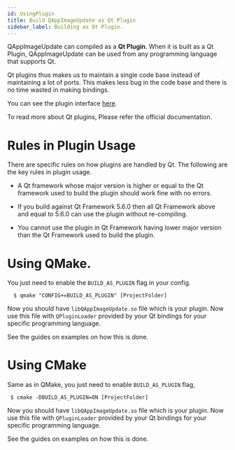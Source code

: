 ```yaml
---
id: UsingPlugin
title: Build QAppImageUpdate as Qt Plugin
sidebar_label: Building as Qt Plugin.
---
```


QAppImageUpdate can compiled as a **Qt Plugin**. When it is built as a Qt Plugin, QAppImageUpdate can be used from any programming language that supports Qt.

Qt plugins thus makes us to maintain a single code base instead of maintaining a lot of ports. This makes less bug in the code base and there is no time wasted in making bindings.

You can see the plugin interface [here](PluginInterface.html).

To read more about Qt plugins, Please refer the official documentation.

# Rules in Plugin Usage

There are specific rules on how plugins are handled by Qt. The following are the key rules in plugin usage.

* A Qt framework whose major version is higher or equal to the Qt framework 
  used to build the plugin should work fine with no errors. 

* If you build against Qt Framework 5.6.0 then all Qt Framework above and equal to 
  5.6.0 can use the plugin without re-compiling.

* You cannot use the plugin in Qt Framework having lower major version than the 
  Qt Framework used to build the plugin.


# Using QMake.

You just need to enable the ```BUILD_AS_PLUGIN``` flag in your config.
```
  $ qmake "CONFIG+=BUILD_AS_PLUGIN" [ProjectFolder]
```

Now you should have ```libQAppImageUpdate.so``` file which is your plugin. Now use this file
with ```QPluginLoader``` provided by your Qt bindings for your specific programming language.

See the guides on examples on how this is done.

# Using CMake

Same as in QMake, you just need to enable ```BUILD_AS_PLUGIN``` flag,

```
 $ cmake -DBUILD_AS_PLUGIN=ON [ProjectFolder]
```

Now you should have ```libQAppImageUpdate.so``` file which is your plugin. Now use this file
with ```QPluginLoader``` provided by your Qt bindings for your specific programming language.

See the guides on examples on how this is done.

